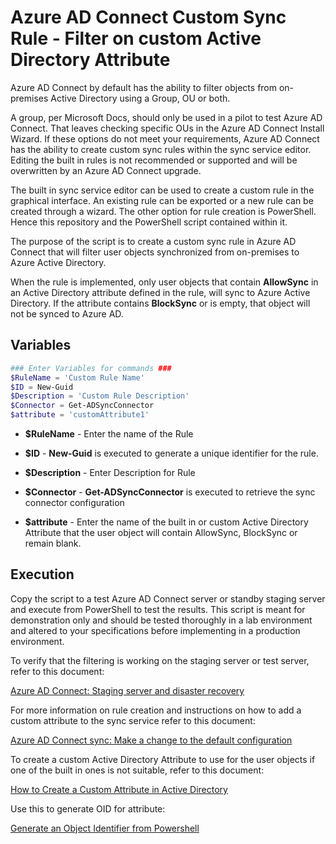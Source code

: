 # Azure AD Connect Custom Sync Rule - Filter on custom Active Directory Attribute

Azure AD Connect by default has the ability to filter objects from on-premises Active Directory using a Group, OU or both.  

A group, per Microsoft Docs, should only be used in a pilot to test Azure AD Connect.  That leaves checking specific OUs in the Azure AD Connect Install Wizard.  If these options do not meet your requirements, Azure AD Connect has the ability to create custom sync rules within the sync service editor.  Editing the built in rules is not recommended or supported and will be overwritten by an Azure AD Connect upgrade. 

The built in sync service editor can be used to create a custom rule in the graphical interface. An existing rule can be exported or a new rule can be created through a wizard.  The other option for rule creation is PowerShell.  Hence this repository and the PowerShell script contained within it.  

The purpose of the script is to create a custom sync rule in Azure AD Connect that will filter user objects synchronized from on-premises to Azure Active Directory.

When the rule is implemented, only user objects that contain **AllowSync** in an Active Directory attribute defined in the rule, will sync to Azure Active Directory.  If the attribute contains **BlockSync** or is empty, that object will not be synced to Azure AD.

## Variables

```powershell
### Enter Variables for commands ###
$RuleName = 'Custom Rule Name'
$ID = New-Guid
$Description = 'Custom Rule Description'
$Connector = Get-ADSyncConnector
$attribute = 'customAttribute1'
```

* **$RuleName** - Enter the name of the Rule

* **$ID** - **New-Guid** is executed to generate a unique identifier for the rule.

* **$Description** - Enter Description for Rule

* **$Connector** - **Get-ADSyncConnector** is executed to retrieve the sync connector configuration

* **$attribute** - Enter the name of the built in or custom Active Directory Attribute that the user object will contain AllowSync, BlockSync or remain blank.

## Execution

Copy the script to a test Azure AD Connect server or standby staging server and execute from PowerShell to test the results.  This script is meant for demonstration only and should be tested thoroughly in a lab environment and altered to your specifications before implementing in a production environment.

To verify that the filtering is working on the staging server or test server, refer to this document:

[Azure AD Connect: Staging server and disaster recovery](https://docs.microsoft.com/en-us/azure/active-directory/hybrid/how-to-connect-sync-staging-server)

For more information on rule creation and instructions on how to add a custom attribute to the sync service refer to this document:

[Azure AD Connect sync: Make a change to the default configuration](https://docs.microsoft.com/en-us/azure/active-directory/hybrid/how-to-connect-sync-change-the-configuration)

To create a custom Active Directory Attribute to use for the user objects if one of the built in ones is not suitable, refer to this document:

[How to Create a Custom Attribute in Active Directory](https://social.technet.microsoft.com/wiki/contents/articles/20319.how-to-create-a-custom-attribute-in-active-directory.aspx)

Use this to generate OID for attribute:

[Generate an Object Identifier from Powershell](https://gallery.technet.microsoft.com/scriptcenter/Generate-an-Object-4c9be66a)